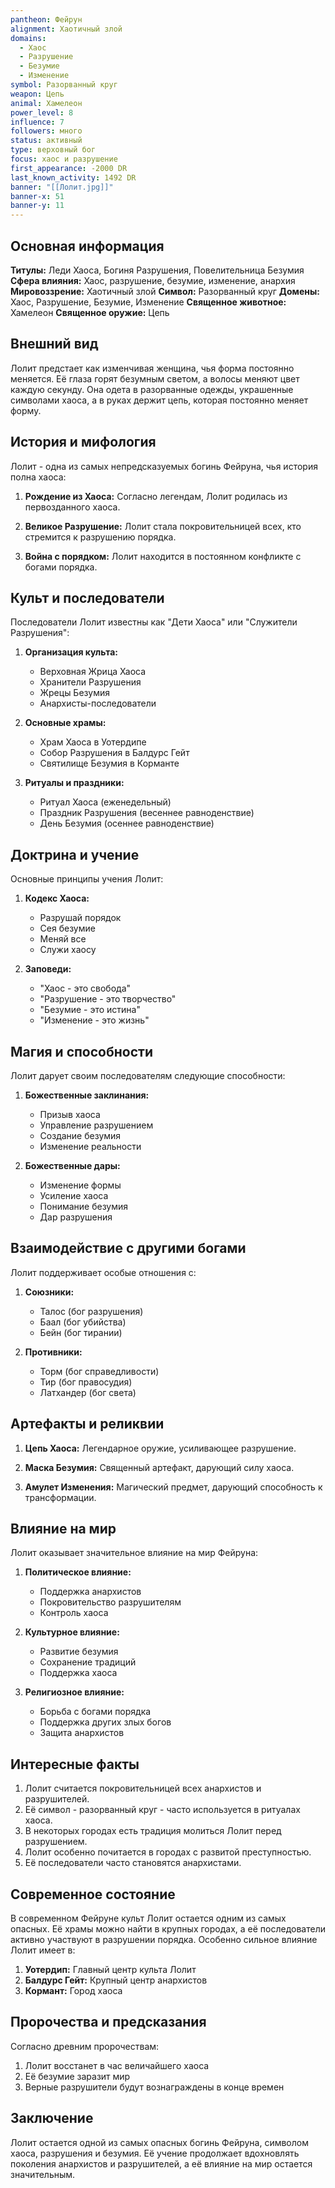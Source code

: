 ```yaml
---
pantheon: Фейрун
alignment: Хаотичный злой
domains:
  - Хаос
  - Разрушение
  - Безумие
  - Изменение
symbol: Разорванный круг
weapon: Цепь
animal: Хамелеон
power_level: 8
influence: 7
followers: много
status: активный
type: верховный бог
focus: хаос и разрушение
first_appearance: -2000 DR
last_known_activity: 1492 DR
banner: "[[Лолит.jpg]]"
banner-x: 51
banner-y: 11
---
```


## Основная информация

**Титулы:** Леди Хаоса, Богиня Разрушения, Повелительница Безумия
**Сфера влияния:** Хаос, разрушение, безумие, изменение, анархия
**Мировоззрение:** Хаотичный злой
**Символ:** Разорванный круг
**Домены:** Хаос, Разрушение, Безумие, Изменение
**Священное животное:** Хамелеон
**Священное оружие:** Цепь

## Внешний вид

Лолит предстает как изменчивая женщина, чья форма постоянно меняется. Её глаза горят безумным светом, а волосы меняют цвет каждую секунду. Она одета в разорванные одежды, украшенные символами хаоса, а в руках держит цепь, которая постоянно меняет форму.

## История и мифология

Лолит - одна из самых непредсказуемых богинь Фейруна, чья история полна хаоса:

1. **Рождение из Хаоса:** Согласно легендам, Лолит родилась из первозданного хаоса.

2. **Великое Разрушение:** Лолит стала покровительницей всех, кто стремится к разрушению порядка.

3. **Война с порядком:** Лолит находится в постоянном конфликте с богами порядка.

## Культ и последователи

Последователи Лолит известны как "Дети Хаоса" или "Служители Разрушения":

1. **Организация культа:**

   - Верховная Жрица Хаоса
   - Хранители Разрушения
   - Жрецы Безумия
   - Анархисты-последователи

2. **Основные храмы:**

   - Храм Хаоса в Уотердипе
   - Собор Разрушения в Балдурс Гейт
   - Святилище Безумия в Корманте

3. **Ритуалы и праздники:**
   - Ритуал Хаоса (еженедельный)
   - Праздник Разрушения (весеннее равноденствие)
   - День Безумия (осеннее равноденствие)

## Доктрина и учение

Основные принципы учения Лолит:

1. **Кодекс Хаоса:**

   - Разрушай порядок
   - Сея безумие
   - Меняй все
   - Служи хаосу

2. **Заповеди:**
   - "Хаос - это свобода"
   - "Разрушение - это творчество"
   - "Безумие - это истина"
   - "Изменение - это жизнь"

## Магия и способности

Лолит дарует своим последователям следующие способности:

1. **Божественные заклинания:**

   - Призыв хаоса
   - Управление разрушением
   - Создание безумия
   - Изменение реальности

2. **Божественные дары:**
   - Изменение формы
   - Усиление хаоса
   - Понимание безумия
   - Дар разрушения

## Взаимодействие с другими богами

Лолит поддерживает особые отношения с:

1. **Союзники:**

   - Талос (бог разрушения)
   - Баал (бог убийства)
   - Бейн (бог тирании)

2. **Противники:**
   - Торм (бог справедливости)
   - Тир (бог правосудия)
   - Латхандер (бог света)

## Артефакты и реликвии

1. **Цепь Хаоса:** Легендарное оружие, усиливающее разрушение.

2. **Маска Безумия:** Священный артефакт, дарующий силу хаоса.

3. **Амулет Изменения:** Магический предмет, дарующий способность к трансформации.

## Влияние на мир

Лолит оказывает значительное влияние на мир Фейруна:

1. **Политическое влияние:**

   - Поддержка анархистов
   - Покровительство разрушителям
   - Контроль хаоса

2. **Культурное влияние:**

   - Развитие безумия
   - Сохранение традиций
   - Поддержка хаоса

3. **Религиозное влияние:**
   - Борьба с богами порядка
   - Поддержка других злых богов
   - Защита анархистов

## Интересные факты

1. Лолит считается покровительницей всех анархистов и разрушителей.
2. Её символ - разорванный круг - часто используется в ритуалах хаоса.
3. В некоторых городах есть традиция молиться Лолит перед разрушением.
4. Лолит особенно почитается в городах с развитой преступностью.
5. Её последователи часто становятся анархистами.

## Современное состояние

В современном Фейруне культ Лолит остается одним из самых опасных. Её храмы можно найти в крупных городах, а её последователи активно участвуют в разрушении порядка. Особенно сильное влияние Лолит имеет в:

1. **Уотердип:** Главный центр культа Лолит
2. **Балдурс Гейт:** Крупный центр анархистов
3. **Кормант:** Город хаоса

## Пророчества и предсказания

Согласно древним пророчествам:

1. Лолит восстанет в час величайшего хаоса
2. Её безумие заразит мир
3. Верные разрушители будут вознаграждены в конце времен

## Заключение

Лолит остается одной из самых опасных богинь Фейруна, символом хаоса, разрушения и безумия. Её учение продолжает вдохновлять поколения анархистов и разрушителей, а её влияние на мир остается значительным.

